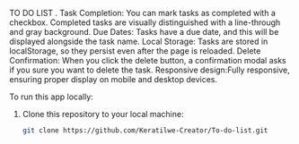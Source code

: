 TO DO LIST .
Task Completion: You can mark tasks as completed with a checkbox. Completed tasks are visually distinguished with a line-through and gray background.
Due Dates: Tasks have a due date, and this will be displayed alongside the task name.
Local Storage: Tasks are stored in localStorage, so they persist even after the page is reloaded.
Delete Confirmation: When you click the delete button, a confirmation modal asks if you sure you want to delete the task.
Responsive design:Fully responsive, ensuring proper display on mobile and desktop devices.

To run this app locally:
1. Clone this repository to your local machine:
   ```bash
   git clone https://github.com/Keratilwe-Creator/To-do-list.git
